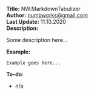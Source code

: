 **Title:** NW.MarkdownTabulizer<br>
**Author:** numbworks@gmail.com<br>
**Last Update:** 11.10.2020<br>
**Description:**

Some description here...

**Example:**

``
Example goes here...
``

**To-do:** 

- n/a


